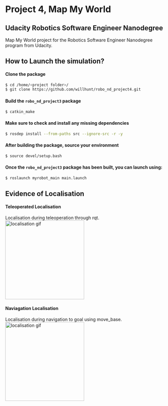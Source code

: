 # Project 4, Map My World
## Udacity Robotics Software Engineer Nanodegree
Map My World project for the Robotics Software Engineer Nanodegree program from Udacity.

## How to Launch the simulation?

#### Clone the package
```sh
$ cd /home/<project folder>/ 
$ git clone https://github.com/willhunt/robo_nd_project4.git
```

#### Build the `robo_nd_project3` package
```sh
$ catkin_make
```

#### Make sure to check and install any missing dependencies
```sh
$ rosdep install --from-paths src --ignore-src -r -y
```

#### After building the package, source your environment
```sh
$ source devel/setup.bash
```

#### Once the `robo_nd_project3` package has been built, you can launch using:
```sh
$ roslaunch myrobot_main main.launch
```

## Evidence of Localisation
#### Teleoperated Localisation  
Localisation during teleoperation through rqt.  
<img src="/media/localisation_teleop1.gif" alt="localisation gif" width="250" height="250">

#### Naviagation Localisation
Localisation during navigation to goal using move_base.  
<img src="/media/localisation_nav1.gif" alt="localisation gif" width="250" height="250">